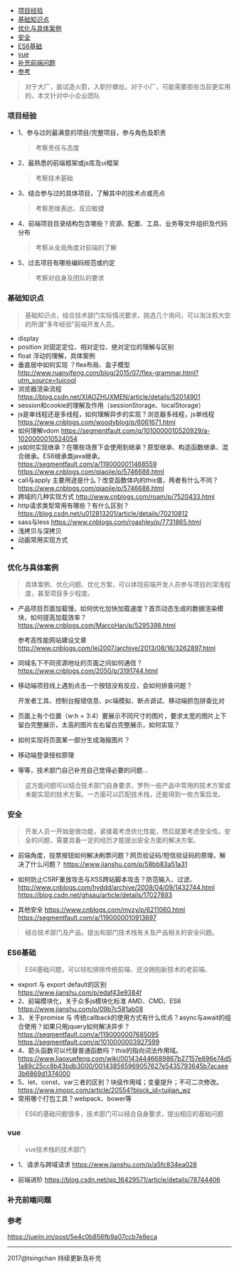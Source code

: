 
<!-- TOC -->

- [项目经验](#项目经验)
- [基础知识点](#基础知识点)
- [优化与具体案例](#优化与具体案例)
- [安全](#安全)
- [ES6基础](#es6基础)
- [vue](#vue)
- [补充前端问题](#补充前端问题)
- [参考](#参考)

<!-- /TOC -->

> 对于大厂，面试造火箭，入职拧螺丝。对于小厂，可能需要那些当前更实用的，本文针对中小企业团队

### 项目经验

- 1、参与过的最满意的项目/完整项目，参与角色及职责
  
    > 考察责任与态度
    
- 2、最熟悉的前端框架或js库及ui框架

    > 考察技术基础

- 3、结合参与过的具体项目，了解其中的技术点或亮点
    
    > 考察思维表达、反应敏捷

- 4、前端项目目录结构包含哪些？资源、配置、工具、业务等文件组织及代码分布

    > 考察从全局角度对前端的了解

- 5、过去项目有哪些编码规范或约定

    > 考察对自身及团队的要求

### 基础知识点

> 基础知识点，结合技术部门实际情况要求，挑选几个询问，可以淘汰假大空的所谓"多年经验"前端开发人员。
    
- display
- position 对固定定位、相对定位、绝对定位的理解与区别
- float 浮动的理解，具体案例
- 垂直居中如何实现  ？flex布局、盒子模型
http://www.ruanyifeng.com/blog/2015/07/flex-grammar.html?utm_source=tuicool
- 浏览器渲染流程
https://blog.csdn.net/XIAOZHUXMEN/article/details/52014901
- session和cookie的理解及作用（sessionStorage、localStorage）
- js是单线程还是多线程，如何理解异步的实现？浏览器多线程，js单线程
https://www.cnblogs.com/woodyblog/p/6061671.html
- 如何理解vdom
https://segmentfault.com/q/1010000010520929/a-1020000010524054
- js如何实现继承？在哪些场景下会使用到继承？原型继承、构造函数继承、混合继承。ES6继承类java继承。
https://segmentfault.com/a/1190000011468559
https://www.cnblogs.com/qiaojie/p/5746688.html
- call与apply 主要用途是什么？改变函数体内的this值，两者有什么不同？
https://www.cnblogs.com/qiaojie/p/5746688.html
- 跨域的几种实现方式
http://www.cnblogs.com/roam/p/7520433.html
- http请求类型常用有哪些？有什么区别？
https://blog.csdn.net/u012813201/article/details/70210812
- sass与less
https://www.cnblogs.com/roashley/p/7731865.html
- 浅拷贝与深拷贝
- 动画常用实现方式
- 


### 优化与具体案例

> 具体案例、优化问题、优化方案，可以体现前端开发人员参与项目的深浅程度，甚至项目多少程度。

- 产品项目页面加载慢，如何优化加快加载速度？首页动态生成的数据渲染模块，如何提高加载效率？
    https://www.cnblogs.com/MarcoHan/p/5295398.html 

    参考高性能网站建设文章
    http://www.cnblogs.com/lei2007/archive/2013/08/16/3262897.html
- 同域名下不同资源地址的页面之间如何通信？
https://www.cnblogs.com/2050/p/3191744.html
- 移动端项目线上遇到点击一个按钮没有反应，会如何排查问题？

    开发者工具、控制台报错信息、pc端模拟、断点调试、移动端抓包排查比对

- 页面上有个位置（w:h = 3:4）要展示不同尺寸的图片，要求太宽的图片上下留白完整展示，太高的图片左右留白完整展示，如何实现？
- 如何实现将页面某一部分生成海报图片？
- 移动端登录授权原理
- 等等，技术部门自己补充自己觉得必要的问题...

> 这方面问题可以结合技术部门自身要求，罗列一些产品中常用的技术方案或未能实现的技术方案。一方面可以匹配技术栈，还能得到一些方案启发。

### 安全

> 开发人员一开始是做功能，紧接着考虑优化性能，然后就要考虑安全性。安全的问题，需要具备一定的经历才能提出安全方面的解决方案。

- 前端角度，投票按钮如何解决刷票问题？网页验证码/短信验证码的原理，解决了什么问题？
https://www.jianshu.com/p/58bb83a51a31

- 如何防止CSRF重放攻击与XSS跨站脚本攻击？防范输入、过滤、
http://www.cnblogs.com/hyddd/archive/2009/04/09/1432744.html
https://blog.csdn.net/ghsau/article/details/17027893

- 其他安全
https://www.cnblogs.com/myzy/p/6211060.html
https://segmentfault.com/a/1190000010913697


> 结合技术部门及产品，提出和部门技术栈有关及产品相关的安全问题。

### ES6基础

> ES6基础问题，可以轻松排除传统前端、还没拥抱新技术的老前端、

- export 与 export default的区别
https://www.jianshu.com/p/edaf43e9384f
- 2、前端模块化，关于众多js模块化标准  AMD、CMD、ES6
https://www.jianshu.com/p/09b7c581ab08
- 3、关于promise 与 传统callback的使用方式有什么优点？async与await的组合使用？如果只用jquery如何解决异步？
https://segmentfault.com/a/1190000007685095
https://segmentfault.com/q/1010000003927599
- 4、箭头函数可以代替普通函数吗？this的指向词法作用域。
https://www.liaoxuefeng.com/wiki/001434446689867b27157e896e74d51a89c25cc8b43bdb3000/001438565969057627e5435793645b7acaee3b6869d1374000
- 5、let、const、var三者的区别？块级作用域；变量提升；不可二次修改。
https://www.imooc.com/article/20554?block_id=tuijian_wz
- 常用哪个打包工具？webpack、bower等

> ES6的基础问题很多，技术部门可以结合自身要求，提出相应的基础问题

### vue

> vue技术栈的技术部门

- 1、请求与跨域请求
https://www.jianshu.com/p/a5fc834ea028

- 前端进阶
https://blog.csdn.net/qq_16429571/article/details/78744406

### 补充前端问题



### 参考

https://juejin.im/post/5e4c0b856fb9a07ccb7e8eca

----
2017@tsingchan 持续更新及补充